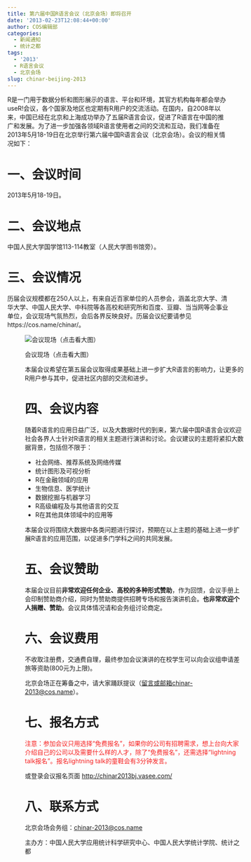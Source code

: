 ```yaml
---
title: 第六届中国R语言会议（北京会场）即将召开
date: '2013-02-23T12:08:44+00:00'
author: COS编辑部
categories:
  - 新闻通知
  - 统计之都
tags:
  - '2013'
  - R语言会议
  - 北京会场
slug: chinar-beijing-2013
---
```


R是一门用于数据分析和图形展示的语言、平台和环境，其官方机构每年都会举办useR!会议，各个国家及地区也定期有R用户的交流活动。在国内，自2008年以来，中国已经在北京和上海成功举办了五届R语言会议，促进了R语言在中国的推广和发展。为了进一步加强各领域R语言使用者之间的交流和互动，我们准备在2013年5月18-19日在北京举行第六届中国R语言会议（北京会场）。会议的相关情况如下：

# 一、会议时间

2013年5月18-19日。

# 二、会议地点

中国人民大学国学馆113-114教室（人民大学图书馆旁）。

# 三、会议情况

历届会议规模都在250人以上，有来自近百家单位的人员参会，涵盖北京大学、清华大学、中国人民大学、中科院等各高校和研究所和百度、豆瓣、当当网等企事业单位，会议现场气氛热烈，会后各界反映良好。历届会议纪要请参见https://cos.name/chinar/。<figure id="attachment_5725" style="width: 500px" class="wp-caption aligncenter">

![会议现场（点击看大图）](https://cos.name/wp-content/uploads/2012/05/IMG_8116.jpg)

会议现场（点击看大图） 

本届会议希望在第五届会议取得成果基础上进一步扩大R语言的影响力，让更多的R用户参与其中，促进社区内部的交流和进步。

# 四、会议内容

随着R语言的应用日益广泛，以及大数据时代的到来，第六届中国R语言会议欢迎社会各界人士针对R语言的相关主题进行演讲和讨论。会议建议的主题将紧扣大数据背景，包括但不限于：

  * 社会网络、推荐系统及网络传媒
  * 统计图形及可视分析
  * R在金融领域的应用
  * 生物信息、医学统计
  * 数据挖掘与机器学习
  * R高级编程及与其他语言的交互
  * R在其他具体领域中的应用等

本届会议将围绕大数据中各类问题进行探讨，预期在以上主题的基础上进一步扩展R语言的应用范围，以促进多门学科之间的共同发展。

# 五、会议赞助

本届会议目前**非常欢迎任何企业、高校的多种形式赞助**，作为回馈，会议手册上会印制赞助商介绍，同时为赞助商提供招聘专场和报告演讲机会。**也非常欢迎个人捐赠、赞助**。会议具体情况请和会务组讨论商定。

# 六、会议费用

不收取注册费，交通费自理，最终参加会议演讲的在校学生可以向会议组申请差旅等资助(800元为上限)。
  
北京会场正在筹备之中，请大家踊跃提议（留言或邮箱chinar-2013@cos.name）。

# 七、报名方式

<p style="color:#F71F1F">
  注意：参加会议只用选择“免费报名”，如果你的公司有招聘需求，想上台向大家介绍自己的公司以及需要什么样的人才，除了“免费报名”，还需选择“lightning talk报名”。报名lightning talk的童鞋会有3分钟发言。
</p>

或登录会议报名页面 <http://chinar2013bj.vasee.com/>

# 八、联系方式

北京会场会务组：chinar-2013@cos.name
  
主办方：中国人民大学应用统计科学研究中心、中国人民大学统计学院、统计之都
